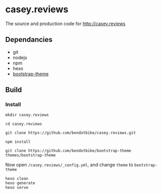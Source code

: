 # casey.reviews
The source and production code for http://casey.reviews

## Dependancies
- git
- nodejs
- npm
- hexo
- [bootstrap-theme](https://github.com/bendotbike/bootstrap-theme)

## Build
### Install
```
mkdir casey.reviews

cd casey.reviews

git clone https://github.com/bendotbike/casey.reviews.git

npm install

git clone https://github.com/bendotbike/bootstrap-theme themes/bootstrap-theme
```
Now open ```/casey.reviews/_config.yml```, and change ```theme``` to ```bootstrap-theme```
```
hexo clean
hexo generate
hexo serve
```
